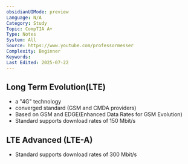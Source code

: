 ```yaml
---
obsidianUIMode: preview
Language: N/A
Category: Study
Topic: CompTIA A+
Type: Notes
System: All
Source: https://www.youtube.com/professormesser
Complexity: Beginner
Keywords: 
Last Edited: 2025-07-22
---
```

## Long Term Evolution(LTE)
- a "4G" technology
- converged standard (GSM and CMDA providers)
- Based on GSM and EDGE(Enhanced Data Rates for GSM Evolution)
- Standard supports download rates of 150 Mbit/s
## LTE Advanced (LTE-A)
- Standard supports download rates of 300 Mbit/s